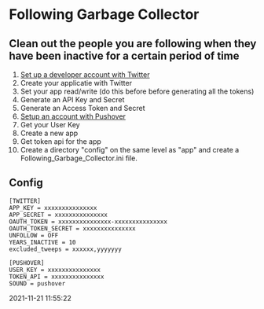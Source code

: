# Following Garbage Collector

## Clean out the people you are following when they have been inactive for a certain period of time

1. [Set up a developer account with Twitter](https://developer.twitter.com/en/portal/projects-and-apps)
2. Create your applicatie with Twitter
3. Set your app read/write (do this before before generating all the tokens)
4. Generate an API Key and Secret
5. Generate an Access Token and Secret
6. [Setup an account with Pushover](https://pushover.net)
7. Get your User Key
8. Create a new app
9. Get token api for the app
10. Create a directory "config" on the same level as "app" and create a Following_Garbage_Collector.ini file.

## Config

    [TWITTER]
    APP_KEY = xxxxxxxxxxxxxxx
    APP_SECRET = xxxxxxxxxxxxxxx
    OAUTH_TOKEN = xxxxxxxxxxxxxxx-xxxxxxxxxxxxxxx
    OAUTH_TOKEN_SECRET = xxxxxxxxxxxxxxx
    UNFOLLOW = OFF
    YEARS_INACTIVE = 10
    excluded_tweeps = xxxxxx,yyyyyyy

    [PUSHOVER]
    USER_KEY = xxxxxxxxxxxxxxx
    TOKEN_API = xxxxxxxxxxxxxxx
    SOUND = pushover

2021-11-21 11:55:22
